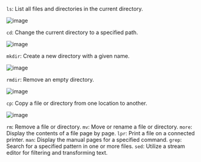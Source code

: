  `ls`: List all files and directories in the current directory.

 ![image](https://github.com/atharavpatil77/31_Atharav_OS_Lab_manual/assets/142776774/0d8d5899-ee85-4978-aa5a-ab22b345242a)

 `cd`: Change the current directory to a specified path.



![image](https://github.com/atharavpatil77/31_Atharav_OS_Lab_manual/assets/142776774/8c87f6ae-8f81-4607-9f52-f117e48ff55e)

 
 
 `mkdir`: Create a new directory with a given name.





 ![image](https://github.com/atharavpatil77/31_Atharav_OS_Lab_manual/assets/142776774/d00048e3-52b8-43e0-a41a-407e5db2aa6e)

 `rmdir`: Remove an empty directory.





 ![image](https://github.com/atharavpatil77/31_Atharav_OS_Lab_manual/assets/142776774/b692b031-bbf2-4e96-8c53-166467b2cd9b)

 `cp`: Copy a file or directory from one location to another.



 ![image](https://github.com/atharavpatil77/31_Atharav_OS_Lab_manual/assets/142776774/33bd14b5-d8c8-46ce-b41d-f2cfa2bea234)

 `rm`: Remove a file or directory.
 `mv`: Move or rename a file or directory.
 `more`: Display the contents of a file page by page.
 `lpr`: Print a file on a connected printer.
 `man`: Display the manual pages for a specified command.
 `grep`: Search for a specified pattern in one or more files.
 `sed`: Utilize a stream editor for filtering and transforming text.
